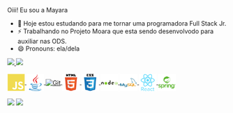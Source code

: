 Oiii! Eu sou a Mayara 

- 🌱 Hoje estou estudando para me tornar uma programadora Full Stack Jr.
- ⚡ Trabalhando no Projeto Moara que esta sendo desenvolvodo para auxiliar nas ODS.
- 😄 Pronouns: ela/dela

 <div>
<a href="https://github.com/maysouzac">
  <img height="180em" src="https://github-readme-stats.vercel.app/api?username=maysouzac&show_icons=true&theme=dracula&include_all_commits=true&count_private=true"/>
  <img height="180em" src="https://github-readme-stats.vercel.app/api/top-langs/?username=maysouzac&layout=compact&langs_count=7&theme=dracula"/>
</div>

</div>
<div style="display: inline_block"><br>
  <img align="center" alt="Js" height="40" width="40" src="https://raw.githubusercontent.com/devicons/devicon/master/icons/javascript/javascript-plain.svg">
  <img align="center" alt="Java" height="40" width="40" src="https://raw.githubusercontent.com/devicons/devicon/master/icons/java/java-original.svg">
  <img align="center" alt="Git" height="40" width="40" src="https://www.vectorlogo.zone/logos/git-scm/git-scm-icon.svg">
  <img align="center" alt="HTML5" height="40" width="40" src="https://raw.githubusercontent.com/devicons/devicon/master/icons/html5/html5-original-wordmark.svg">
  <img align="center" alt="CSS3" height="40" width="40" src="https://raw.githubusercontent.com/devicons/devicon/master/icons/css3/css3-original-wordmark.svg">
  <img align="center" alt="NodeJs" height="40" width="40" src="https://raw.githubusercontent.com/devicons/devicon/master/icons/nodejs/nodejs-original-wordmark.svg">
  <img align="center" alt="MySQL" height="40" width="40" src="https://raw.githubusercontent.com/devicons/devicon/master/icons/mysql/mysql-original-wordmark.svg">
  <img align="center" alt="React" height="40" width="40" src="https://raw.githubusercontent.com/devicons/devicon/master/icons/react/react-original-wordmark.svg">
  <img align="center" alt="Spring" height="40" width="40" src="https://raw.githubusercontent.com/devicons/devicon/master/icons/spring/spring-original-wordmark.svg">
</div>
 
 <br>

<div>
  <a href = "https://www.linkedin.com/in/mayara-s-027bb4165/"><img src="https://img.shields.io/badge/LinkedIn-0077B5?style=for-the-badge&logo=linkedin&logoColor=white" target="_blank"></a>
  <a href = "mailto:mayaraasouzacosta@gmail.com"><img src="https://img.shields.io/badge/Gmail-D14836?style=for-the-badge&logo=gmail&logoColor=white" target="_blank"></a>

 </div>

 
